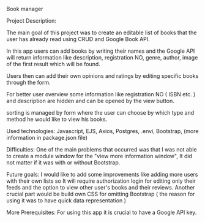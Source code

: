 Book manager

Project Description:

  The main goal of this project was to create an editable list of books that the user has already read using CRUD and Google Book API.

  In this app users can add books by writing their names and the Google API will return information like description, registration NO, genre, author, image 
  of the first result which will be found.

  Users then can add their own opinions and ratings by editing specific books through the form.

  For better user overview some information like registration NO ( ISBN etc. ) and description are hidden and can be opened by the view button.

  sorting is managed by form where the user can choose by which type and method  he would like to view his books.

Used technologies: 
  Javascript, EJS, Axios, Postgres, .envi, Bootstrap, (more information in package.json file) 


Difficulties:
  One of the main problems that occurred was that I was not able to create a module window for the "view more information window",  It did not matter if it was with 
  or without Bootstrap.

Future goals:
  I would like to add some improvements like adding more users with their own lists so It will require authorization login for editing only their feeds and the option 
  to view other user's books and their reviews.
  Another crucial part would be build own CSS for omitting Bootstrap ( the reason for using it was to have quick data representation )

More Prerequisites:
  For using this app it is crucial to have a Google API key.
  
  


